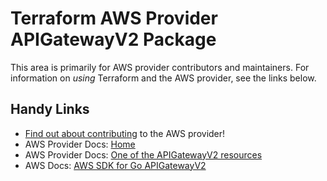 # Terraform AWS Provider APIGatewayV2 Package

This area is primarily for AWS provider contributors and maintainers. For information on _using_ Terraform and the AWS provider, see the links below.


## Handy Links

* [Find out about contributing](https://hashicorp.github.io/terraform-provider-aws/#contribute) to the AWS provider!
* AWS Provider Docs: [Home](https://registry.terraform.io/providers/hashicorp/aws/latest/docs)
* AWS Provider Docs: [One of the APIGatewayV2 resources](https://registry.terraform.io/providers/hashicorp/aws/latest/docs/resources/apigatewayv2_api)
* AWS Docs: [AWS SDK for Go APIGatewayV2](https://docs.aws.amazon.com/sdk-for-go/api/service/apigatewayv2/)
